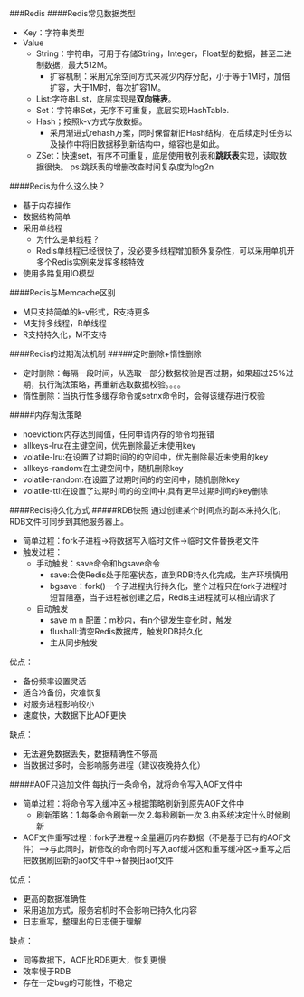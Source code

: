 ###Redis
####Redis常见数据类型
- Key：字符串类型
- Value
  - String：字符串，可用于存储String，Integer，Float型的数据，甚至二进制数据，最大512M。
     - 扩容机制：采用冗余空间方式来减少内存分配，小于等于1M时，加倍扩容，大于1M时，每次扩容1M。 
  - List:字符串List，底层实现是**双向链表**。 
  - Set：字符串Set，无序不可重复，底层实现HashTable.
  - Hash；按照k-v方式存放数据。
     - 采用渐进式rehash方案，同时保留新旧Hash结构，在后续定时任务以及操作中将旧数据移到新结构中，缩容也是如此。 
  - ZSet：快速set，有序不可重复，底层使用散列表和**跳跃表**实现，读取数据很快。
     ps:跳跃表的增删改查时间复杂度为log2n
     
####Redis为什么这么快？
- 基于内存操作
- 数据结构简单
- 采用单线程
   - 为什么是单线程？
   - Redis单线程已经很快了，没必要多线程增加额外复杂性，可以采用单机开多个Redis实例来发挥多核特效
- 使用多路复用IO模型

####Redis与Memcache区别
- M只支持简单的k-v形式，R支持更多
- M支持多线程，R单线程
- R支持持久化，M不支持

####Redis的过期淘汰机制
#####定时删除+惰性删除
- 定时删除：每隔一段时间，从选取一部分数据校验是否过期，如果超过25%过期，执行淘汰策略，再重新选取数据校验。。。。
- 惰性删除：当执行性多缓存命令或setnx命令时，会得该缓存进行校验

#####内存淘汰策略
- noeviction:内存达到阈值，任何申请内存的命令均报错
- allkeys-lru:在主键空间，优先删除最近未使用key
- volatile-lru:在设置了过期时间的的空间中，优先删除最近未使用的key
- allkeys-random:在主键空间中，随机删除key
- volatile-random:在设置了过期时间的的空间中，随机删除key
- volatile-ttl:在设置了过期时间的的空间中,具有更早过期时间的key删除

####Redis持久化方式
#####RDB快照
通过创建某个时间点的副本来持久化，RDB文件可同步到其他服务器上。

- 简单过程：fork子进程->将数据写入临时文件->临时文件替换老文件
- 触发过程：
   - 手动触发：save命令和bgsave命令
      - save:会使Redis处于阻塞状态，直到RDB持久化完成，生产环境慎用
      - bgsave：fork()一个子进程执行持久化，整个过程只在fork子进程时短暂阻塞，当子进程被创建之后，Redis主进程就可以相应请求了
   - 自动触发
      - save m n 配置：m秒内，有n个键发生变化时，触发
      - flushall:清空Redis数据库，触发RDB持久化
      - 主从同步触发

优点：

- 备份频率设置灵活
- 适合冷备份，灾难恢复
- 对服务进程影响较小
- 速度快，大数据下比AOF更快

缺点：

- 无法避免数据丢失，数据精确性不够高
- 当数据过多时，会影响服务进程（建议夜晚持久化）

#####AOF只追加文件
每执行一条命令，就将命令写入AOF文件中

- 简单过程：将命令写入缓冲区->根据策略刷新到原先AOF文件中
   - 刷新策略：1.每条命令刷新一次 2.每秒刷新一次 3.由系统决定什么时候刷新
- AOF文件重写过程：fork子进程->全量遍历内存数据（不是基于已有的AOF文件）-->与此同时，新修改的命令同时写入aof缓冲区和重写缓冲区->重写之后把数据刷回新的aof文件中->替换旧aof文件

优点：

- 更高的数据准确性
- 采用追加方式，服务宕机时不会影响已持久化内容
- 日志重写，整理出的日志便于理解

缺点：

- 同等数据下，AOF比RDB更大，恢复更慢
- 效率慢于RDB
- 存在一定bug的可能性，不稳定

